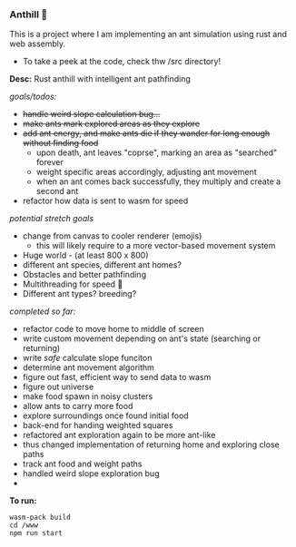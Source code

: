 ### Anthill 🐜
This is a project where I am implementing an ant simulation using rust and web assembly.
- To take a peek at the code, check thw /src directory!

**Desc:** Rust anthill with intelligent ant pathfinding

 *goals/todos:*
  - ~~handle weird slope calculation bug...~~
  - ~~make ants mark explored areas as they explore~~
  - ~~add ant energy, and make ants die if they wander for long enough without finding food~~
    - upon death, ant leaves "coprse", marking an area as "searched" forever
    - weight specific areas accordingly, adjusting ant movement
    - when an ant comes back successfully, they multiply and create a second ant
  - refactor how data is sent to wasm for speed

 *potential stretch goals*
  - change from canvas to cooler renderer (emojis)
      - this will likely require to a more vector-based movement system
  - Huge world - (at least 800 x 800)
  - different ant species, different ant homes?
  - Obstacles and better pathfinding
  - Multithreading for speed 💨
  - Different ant types? breeding?

*completed so far:*
  - refactor code to move home to middle of screen
  - write custom movement depending on ant's state (searching or returning)
  - write *safe* calculate slope funciton
  - determine ant movement algorithm
  - figure out fast, efficient way to send data to wasm
  - figure out universe
  - make food spawn in noisy clusters
  - allow ants to carry more food
  - explore surroundings once found initial food
  - back-end for handing weighted squares
  - refactored ant exploration again to be more ant-like
  - thus changed implementation of returning home and exploring close paths
  - track ant food and weight paths
  - handled weird slope exploration bug
  - 

**To run:**
```
wasm-pack build
cd /www
npm run start
```
